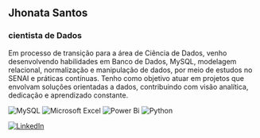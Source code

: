 ## Jhonata Santos
### cientista de Dados

Em processo de transição para a área de Ciência de Dados, venho desenvolvendo habilidades em Banco de Dados, MySQL, modelagem relacional, normalização e manipulação de dados, por meio de estudos no SENAI e práticas contínuas.
Tenho como objetivo atuar em projetos que envolvam soluções orientadas a dados, contribuindo com visão analítica, dedicação e aprendizado constante.

![MySQL](https://img.shields.io/badge/mysql-4479A1.svg?style=for-the-badge&logo=mysql&logoColor=white)
![Microsoft Excel](https://img.shields.io/badge/Microsoft_Excel-217346?style=for-the-badge&logo=microsoft-excel&logoColor=white)
![Power Bi](https://img.shields.io/badge/power_bi-F2C811?style=for-the-badge&logo=powerbi&logoColor=black)
![Python](https://img.shields.io/badge/python-3670A0?style=for-the-badge&logo=python&logoColor=ffdd54)

[![LinkedIn](https://img.shields.io/badge/linkedin-%230077B5.svg?style=for-the-badge&logo=linkedin&logoColor=white)](https://www.linkedin.com/in/jhonata-pinheiro/?lipi=urn%3Ali%3Apage%3Ad_flagship3_profile_view_base_contact_details%3B2JXQuIXsTDK6N%2FLoB9Rs1w%3D%3D)

